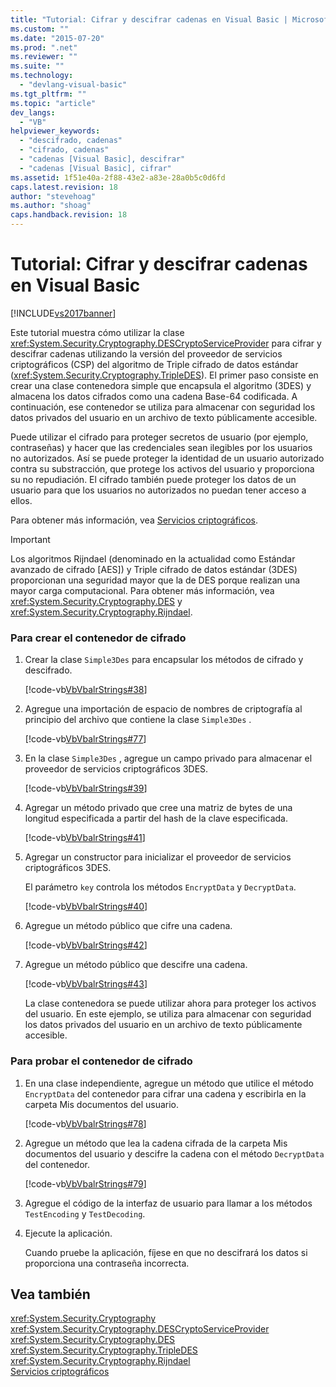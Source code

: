 ```yaml
---
title: "Tutorial: Cifrar y descifrar cadenas en Visual Basic | Microsoft Docs"
ms.custom: ""
ms.date: "2015-07-20"
ms.prod: ".net"
ms.reviewer: ""
ms.suite: ""
ms.technology: 
  - "devlang-visual-basic"
ms.tgt_pltfrm: ""
ms.topic: "article"
dev_langs: 
  - "VB"
helpviewer_keywords: 
  - "descifrado, cadenas"
  - "cifrado, cadenas"
  - "cadenas [Visual Basic], descifrar"
  - "cadenas [Visual Basic], cifrar"
ms.assetid: 1f51e40a-2f88-43e2-a83e-28a0b5c0d6fd
caps.latest.revision: 18
author: "stevehoag"
ms.author: "shoag"
caps.handback.revision: 18
---
```

# Tutorial: Cifrar y descifrar cadenas en Visual Basic
[!INCLUDE[vs2017banner](../../../../visual-basic/developing-apps/includes/vs2017banner.md)]

Este tutorial muestra cómo utilizar la clase <xref:System.Security.Cryptography.DESCryptoServiceProvider> para cifrar y descifrar cadenas utilizando la versión del proveedor de servicios criptográficos \(CSP\) del algoritmo de Triple cifrado de datos estándar \(<xref:System.Security.Cryptography.TripleDES>\).  El primer paso consiste en crear una clase contenedora simple que encapsula el algoritmo \(3DES\) y almacena los datos cifrados como una cadena Base\-64 codificada.  A continuación, ese contenedor se utiliza para almacenar con seguridad los datos privados del usuario en un archivo de texto públicamente accesible.  
  
 Puede utilizar el cifrado para proteger secretos de usuario \(por ejemplo, contraseñas\) y hacer que las credenciales sean ilegibles por los usuarios no autorizados.  Así se puede proteger la identidad de un usuario autorizado contra su substracción, que protege los activos del usuario y proporciona su no repudiación.  El cifrado también puede proteger los datos de un usuario para que los usuarios no autorizados no puedan tener acceso a ellos.  
  
 Para obtener más información, vea [Servicios criptográficos](../Topic/Cryptographic%20Services.md).  
  
> [!IMPORTANT]
>  Los algoritmos Rijndael \(denominado en la actualidad como Estándar avanzado de cifrado \[AES\]\) y Triple cifrado de datos estándar \(3DES\) proporcionan una seguridad mayor que la de DES porque realizan una mayor carga computacional.  Para obtener más información, vea <xref:System.Security.Cryptography.DES> y <xref:System.Security.Cryptography.Rijndael>.  
  
### Para crear el contenedor de cifrado  
  
1.  Crear la clase `Simple3Des` para encapsular los métodos de cifrado y descifrado.  
  
     [!code-vb[VbVbalrStrings#38](../../../../visual-basic/language-reference/functions/codesnippet/visualbasic/walkthrough-encrypting-a_1.vb)]  
  
2.  Agregue una importación de espacio de nombres de criptografía al principio del archivo que contiene la clase `Simple3Des` .  
  
     [!code-vb[VbVbalrStrings#77](../../../../visual-basic/language-reference/functions/codesnippet/visualbasic/walkthrough-encrypting-a_2.vb)]  
  
3.  En la clase `Simple3Des` , agregue un campo privado para almacenar el proveedor de servicios criptográficos 3DES.  
  
     [!code-vb[VbVbalrStrings#39](../../../../visual-basic/language-reference/functions/codesnippet/visualbasic/walkthrough-encrypting-a_3.vb)]  
  
4.  Agregar un método privado que cree una matriz de bytes de una longitud especificada a partir del hash de la clave especificada.  
  
     [!code-vb[VbVbalrStrings#41](../../../../visual-basic/language-reference/functions/codesnippet/visualbasic/walkthrough-encrypting-a_4.vb)]  
  
5.  Agregar un constructor para inicializar el proveedor de servicios criptográficos 3DES.  
  
     El parámetro `key` controla los métodos `EncryptData` y `DecryptData`.  
  
     [!code-vb[VbVbalrStrings#40](../../../../visual-basic/language-reference/functions/codesnippet/visualbasic/walkthrough-encrypting-a_5.vb)]  
  
6.  Agregue un método público que cifre una cadena.  
  
     [!code-vb[VbVbalrStrings#42](../../../../visual-basic/language-reference/functions/codesnippet/visualbasic/walkthrough-encrypting-a_6.vb)]  
  
7.  Agregue un método público que descifre una cadena.  
  
     [!code-vb[VbVbalrStrings#43](../../../../visual-basic/language-reference/functions/codesnippet/visualbasic/walkthrough-encrypting-a_7.vb)]  
  
     La clase contenedora se puede utilizar ahora para proteger los activos del usuario.  En este ejemplo, se utiliza para almacenar con seguridad los datos privados del usuario en un archivo de texto públicamente accesible.  
  
### Para probar el contenedor de cifrado  
  
1.  En una clase independiente, agregue un método que utilice el método `EncryptData` del contenedor para cifrar una cadena y escribirla en la carpeta Mis documentos del usuario.  
  
     [!code-vb[VbVbalrStrings#78](../../../../visual-basic/language-reference/functions/codesnippet/visualbasic/walkthrough-encrypting-a_8.vb)]  
  
2.  Agregue un método que lea la cadena cifrada de la carpeta Mis documentos del usuario y descifre la cadena con el método `DecryptData` del contenedor.  
  
     [!code-vb[VbVbalrStrings#79](../../../../visual-basic/language-reference/functions/codesnippet/visualbasic/walkthrough-encrypting-a_9.vb)]  
  
3.  Agregue el código de la interfaz de usuario para llamar a los métodos `TestEncoding` y `TestDecoding`.  
  
4.  Ejecute la aplicación.  
  
     Cuando pruebe la aplicación, fíjese en que no descifrará los datos si proporciona una contraseña incorrecta.  
  
## Vea también  
 <xref:System.Security.Cryptography>   
 <xref:System.Security.Cryptography.DESCryptoServiceProvider>   
 <xref:System.Security.Cryptography.DES>   
 <xref:System.Security.Cryptography.TripleDES>   
 <xref:System.Security.Cryptography.Rijndael>   
 [Servicios criptográficos](../Topic/Cryptographic%20Services.md)